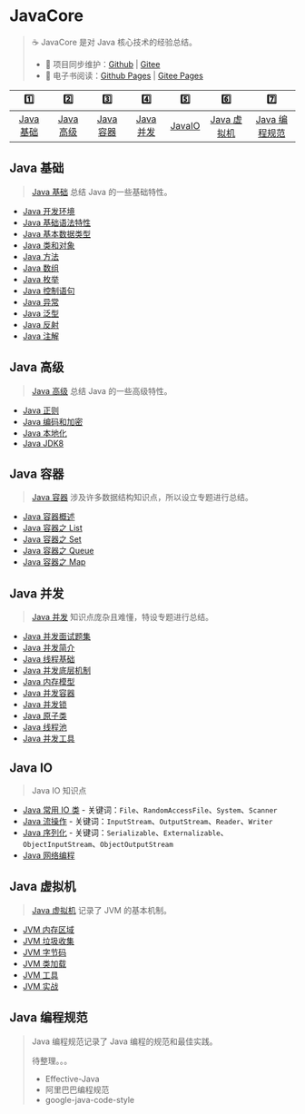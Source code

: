 # JavaCore

> ☕ JavaCore 是对 Java 核心技术的经验总结。
>
> - 🔁 项目同步维护：[Github](https://github.com/dunwu/javacore/) | [Gitee](https://gitee.com/turnon/javacore/)
> - 📖 电子书阅读：[Github Pages](https://dunwu.github.io/javacore/) | [Gitee Pages](http://turnon.gitee.io/javacore/)

|           1️⃣            |           2️⃣            |           3️⃣            |           4️⃣            |         5️⃣         |             6️⃣              |               7️⃣                |
| :---------------------: | :---------------------: | :---------------------: | :---------------------: | :----------------: | :-------------------------: | :-----------------------------: |
| [Java 基础](#java-基础) | [Java 高级](#java-高级) | [Java 容器](#java-容器) | [Java 并发](#java-并发) | [JavaIO](#java-io) | [Java 虚拟机](#java-虚拟机) | [Java 编程规范](#java-编程规范) |

## Java 基础

> [Java 基础](docs/basics) 总结 Java 的一些基础特性。

- [Java 开发环境](docs/basics/java-develop-env.md)
- [Java 基础语法特性](docs/basics/java-basic-grammar.md)
- [Java 基本数据类型](docs/basics/java-data-type.md)
- [Java 类和对象](docs/basics/java-class.md)
- [Java 方法](docs/basics/java-method.md)
- [Java 数组](docs/basics/java-array.md)
- [Java 枚举](docs/basics/java-enum.md)
- [Java 控制语句](docs/basics/java-control-statement.md)
- [Java 异常](docs/basics/java-exception.md)
- [Java 泛型](docs/basics/java-generic.md)
- [Java 反射](docs/basics/java-reflection.md)
- [Java 注解](docs/basics/java-annotation.md)

## Java 高级

> [Java 高级](docs/advanced) 总结 Java 的一些高级特性。

- [Java 正则](docs/advanced/java-regex.md)
- [Java 编码和加密](docs/advanced/java-crypto.md)
- [Java 本地化](docs/advanced/java-locale.md)
- [Java JDK8](docs/advanced/jdk8.md)

## Java 容器

> [Java 容器](docs/container) 涉及许多数据结构知识点，所以设立专题进行总结。

- [Java 容器概述](docs/container/java-container.md)
- [Java 容器之 List](docs/container/java-container-list.md)
- [Java 容器之 Set](docs/container/java-container-set.md)
- [Java 容器之 Queue](docs/container/java-container-queue.md)
- [Java 容器之 Map](docs/container/java-container-map.md)

## Java 并发

> [Java 并发](docs/concurrent) 知识点庞杂且难懂，特设专题进行总结。

- [Java 并发面试题集](docs/concurrent/java-concurrent-interview.md)
- [Java 并发简介](docs/concurrent/java-concurrent-introduction.md)
- [Java 线程基础](docs/concurrent/java-thread.md)
- [Java 并发底层机制](docs/concurrent/java-concurrent-basic-mechanism.md)
- [Java 内存模型](docs/concurrent/java-memory-model.md)
- [Java 并发容器](docs/concurrent/java-concurrent-container.md)
- [Java 并发锁](docs/concurrent/java-lock.md)
- [Java 原子类](docs/concurrent/java-atomic-class.md)
- [Java 线程池](docs/concurrent/java-thread-pool.md)
- [Java 并发工具](docs/concurrent/java-concurrent-tools.md)

## Java IO

> Java IO 知识点

- [Java 常用 IO 类](docs/io/java-io.md) - 关键词：`File`、`RandomAccessFile`、`System`、`Scanner`
- [Java 流操作](docs/io/java-stream.md) - 关键词：`InputStream`、`OutputStream`、`Reader`、`Writer`
- [Java 序列化](docs/io/java-serialization.md) - 关键词：`Serializable`、`Externalizable`、`ObjectInputStream`、`ObjectOutputStream`
- [Java 网络编程](docs/io/java-socket.md)

## Java 虚拟机

> [Java 虚拟机](docs/jvm) 记录了 JVM 的基本机制。

- [JVM 内存区域](docs/jvm/jvm-memory.md)
- [JVM 垃圾收集](docs/jvm/jvm-gc.md)
- [JVM 字节码](docs/jvm/jvm-bytecode.md)
- [JVM 类加载](docs/jvm/jvm-class-loader.md)
- [JVM 工具](docs/jvm/jvm-tools.md)
- [JVM 实战](docs/jvm/jvm-action.md)

## Java 编程规范

> Java 编程规范记录了 Java 编程的规范和最佳实践。
>
> 待整理。。。
>
> - Effective-Java
> - 阿里巴巴编程规范
> - google-java-code-style
